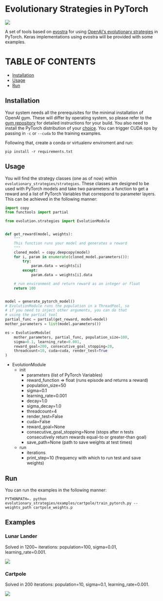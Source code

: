 # Evolutionary Strategies in PyTorch

![](https://media.giphy.com/media/30pEMgYfiPliU87swt/giphy.gif)

A set of tools based on [evostra](https://github.com/alirezamika/evostra) for using [OpenAI's evolutionary strategies](https://blog.openai.com/evolution-strategies/) in PyTorch. Keras implementations using evostra will be provided with some examples.

TABLE OF CONTENTS
=================

- [Installation](#installation)
- [Usage](#usage)
- [Run](#run)

## Installation

Your system needs all the prerequisites for the minimal installation of OpenAI gym. These will differ by operating system, so please refer to the [gym repository](https://github.com/openai/gym) for detailed instructions for your build. You also need to install the PyTorch distribution of your [choice](http://pytorch.org/). You can trigger CUDA ops by passing in ```-c``` or ```--cuda``` to the training examples.

Following that, create a conda or virtualenv enviroment and run:

```shell
pip install -r requirements.txt
```

## Usage

You will find the strategy classes (one as of now) within ```evolutionary_strategies/strategies```. These classes are designed to be used with PyTorch models and take two parameters: a function to get a reward and a list of PyTorch Variables that correspond to parameter layers. This can be achieved in the following manner:

```python
import copy
from functools import partial

from evolution.strategies import EvolutionModule


def get_reward(model, weights):
    """
    This function runs your model and generates a reward
    """
    cloned_model = copy.deepcopy(model)
    for i, param in enumerate(cloned_model.parameters()):
        try:
            param.data = weights[i]
        except:
            param.data = weights[i].data

    # run environment and return reward as an integer or float
    return 100


model = generate_pytorch_model()
# EvolutionModule runs the population in a ThreadPool, so
# if you need to inject other arguments, you can do that
# using the partial tool
partial_func = partial(get_reward, model=model)
mother_parameters = list(model.parameters())

es = EvolutionModule(
    mother_parameters, partial_func, population_size=100,
    sigma=0.1, learning_rate=0.001,
    reward_goal=200, consecutive_goal_stopping=20,
    threadcount=10, cuda=cuda, render_test=True
)
```
  
* EvolutionModule
    - init
        - parameters (list of PyTorch Variables)
        - reward_function => float (runs episode and returns a reward)
        - population_size=50
        - sigma=0.1
        - learning_rate=0.001
        - decay=1.0
        - sigma_decay=1.0
        - threadcount=4
        - render_test=False
        - cuda=False
        - reward_goal=None
        - consecutive_goal_stopping=None (stops after n tests consecutively return rewards equal-to or greater-than goal)
        - save_path=None (path to save weights at test times)
    - run
        - iterations
        - print_step=10 (frequency with which to run test and save weights)

## Run

You can run the examples in the following manner:

```shell
PYTHONPATH=. python evolutionary_strategies/examples/cartpole/train_pytorch.py --weights_path cartpole_weights.p
```

## Examples

### Lunar Lander

Solved in 1200~ iterations: population=100, sigma=0.01, learning_rate=0.001.

![](https://media.giphy.com/media/30pEMgYfiPliU87swt/giphy.gif)

### Cartpole

Solved in 200 iterations: population=10, sigma=0.1, learning_rate=0.001.

![](https://media.giphy.com/media/5h9xfw3BXvztG4HVBi/giphy.gif)

